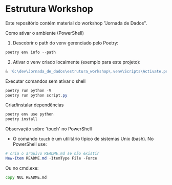 # Estrutura Workshop

Este repositório contém material do workshop "Jornada de Dados".

Como ativar o ambiente (PowerShell)

1. Descobrir o path do venv gerenciado pelo Poetry:

```powershell
poetry env info --path
```

2. Ativar o venv criado localmente (exemplo para este projeto):

```powershell
& 'G:\dev\Jornada_de_dados\estrutura_workshop\.venv\Scripts\Activate.ps1'
```

Executar comandos sem ativar o shell

```powershell
poetry run python -V
poetry run python script.py
```

Criar/instalar dependências

```powershell
poetry env use python
poetry install
```

Observação sobre 'touch' no PowerShell

- O comando `touch` é um utilitário típico de sistemas Unix (bash). No PowerShell use:

```powershell
# cria o arquivo README.md se não existir
New-Item README.md -ItemType File -Force
```

Ou no cmd.exe:

```bat
copy NUL README.md
```
